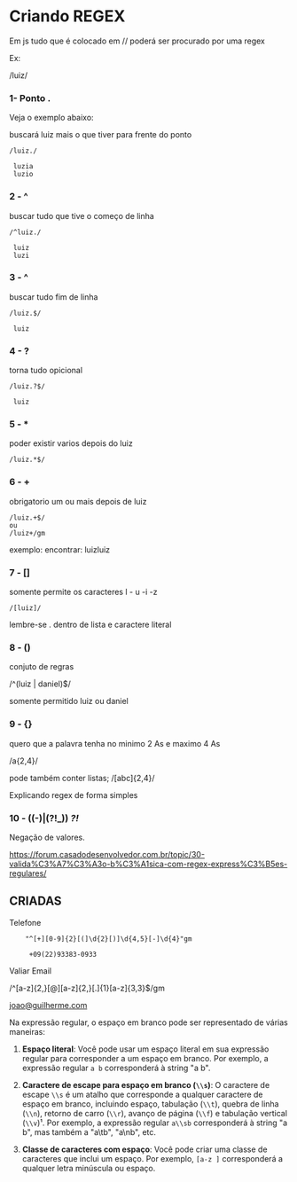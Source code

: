 # Criando REGEX


Em js tudo que é colocado
em // poderá ser procurado por
uma regex

Ex:

/luiz/

### 1- Ponto .

Veja o exemplo abaixo:

buscará luiz mais o que tiver para 
frente do ponto

    /luiz./

     luzia
     luzio

### 2 - ^

buscar tudo que tive o começo de linha

    /^luiz./

     luiz
     luzi


### 3 - ^

buscar tudo fim de linha

    /luiz.$/

     luiz

### 4 - ?

torna tudo opicional

    /luiz.?$/

     luiz


### 5 - *

poder existir varios depois do luiz

    /luiz.*$/

### 6 - + 

obrigatorio um ou mais
depois de luiz

    /luiz.+$/
    ou
    /luiz+/gm

exemplo: encontrar: luizluiz


### 7 - [] 

somente permite os caracteres
l - u -i -z

    /[luiz]/

lembre-se . dentro de lista
e caractere literal


### 8 - ()

conjuto de regras

   /^(luiz | daniel)$/

somente permitido luiz ou daniel


### 9 - {}

quero que a palavra 
tenha no minimo 
2 As e maximo 4 As

   /a{2,4}/

pode também conter listas;
/[abc]{2,4}/


Explicando regex de forma simples

### 10 - ((-)|(?!_)) *?!*

Negação de valores.

https://forum.casadodesenvolvedor.com.br/topic/30-valida%C3%A7%C3%A3o-b%C3%A1sica-com-regex-express%C3%B5es-regulares/


## CRIADAS 

Telefone

        "^[+][0-9]{2}[(]\d{2}[)]\d{4,5}[-]\d{4}"gm

         +09(22)93383-0933

Valiar Email 

/^[a-z]{2,}[@][a-z]{2,}[.]{1}[a-z]{3,3}$/gm

joao@guilherme.com



Na expressão regular, o espaço em branco pode ser representado de várias maneiras:

1. **Espaço literal**: Você pode usar um espaço literal em sua expressão regular para corresponder a um espaço em branco. Por exemplo, a expressão regular `a b` corresponderá à string "a b".

2. **Caractere de escape para espaço em branco (`\\s`)**: O caractere de escape `\\s` é um atalho que corresponde a qualquer caractere de espaço em branco, incluindo espaço, tabulação (`\\t`), quebra de linha (`\\n`), retorno de carro (`\\r`), avanço de página (`\\f`) e tabulação vertical (`\\v`)¹. Por exemplo, a expressão regular `a\\sb` corresponderá à string "a b", mas também a "a\tb", "a\nb", etc.

3. **Classe de caracteres com espaço**: Você pode criar uma classe de caracteres que inclui um espaço. Por exemplo, `[a-z ]` corresponderá a qualquer letra minúscula ou espaço.

 